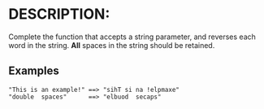 # DESCRIPTION:

Complete the function that accepts a string parameter, and reverses each word in the string. **All** spaces in the string should be retained.

## Examples

```
"This is an example!" ==> "sihT si na !elpmaxe"
"double  spaces"      ==> "elbuod  secaps"
```

